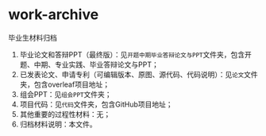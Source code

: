# work-archive
毕业生材料归档

1. 毕业论文和答辩PPT（最终版）：见`开题中期毕业答辩论文与PPT`文件夹，包含开题、中期、专业实践、毕业答辩论文与PPT；
2. 已发表论文、申请专利（可编辑版本、原图、源代码、代码说明）：见`论文`文件夹，包含overleaf项目地址；
3. 组会PPT：见`组会PPT`文件夹；
4. 项目代码：见`代码`文件夹，包含GitHub项目地址；
5. 其他重要的过程性材料：无；
6. 归档材料说明：本文件。